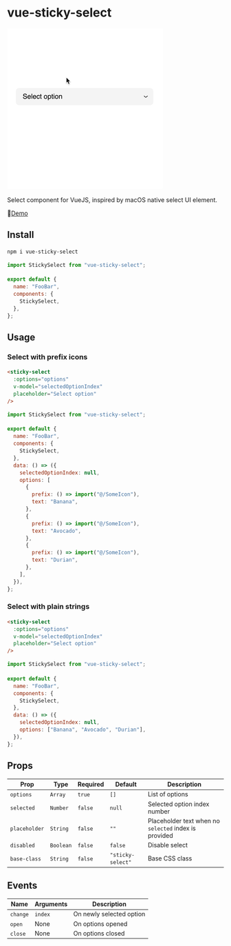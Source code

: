 # vue-sticky-select

![showcase](showcase.gif "showcase")

Select component for VueJS, inspired by macOS native select UI element.

🎥[Demo](https://liutkin.github.io/vue-sticky-select/)

## Install

```bash
npm i vue-sticky-select
```

```js
import StickySelect from "vue-sticky-select";

export default {
  name: "FooBar",
  components: {
    StickySelect,
  },
};
```

## Usage

### Select with prefix icons

```html
<sticky-select
  :options="options"
  v-model="selectedOptionIndex"
  placeholder="Select option"
/>
```

```js
import StickySelect from "vue-sticky-select";

export default {
  name: "FooBar",
  components: {
    StickySelect,
  },
  data: () => ({
    selectedOptionIndex: null,
    options: [
      {
        prefix: () => import("@/SomeIcon"),
        text: "Banana",
      },
      {
        prefix: () => import("@/SomeIcon"),
        text: "Avocado",
      },
      {
        prefix: () => import("@/SomeIcon"),
        text: "Durian",
      },
    ],
  }),
};
```

### Select with plain strings

```html
<sticky-select
  :options="options"
  v-model="selectedOptionIndex"
  placeholder="Select option"
/>
```

```js
import StickySelect from "vue-sticky-select";

export default {
  name: "FooBar",
  components: {
    StickySelect,
  },
  data: () => ({
    selectedOptionIndex: null,
    options: ["Banana", "Avocado", "Durian"],
  }),
};
```

## Props

| Prop          | Type      | Required | Default           | Description                                           |
| ------------- | --------- | -------- | ----------------- | ----------------------------------------------------- |
| `options`     | `Array`   | `true`   | `[]`              | List of options                                       |
| `selected`    | `Number`  | `false`  | `null`            | Selected option index number                          |
| `placeholder` | `String`  | `false`  | `""`              | Placeholder text when no `selected` index is provided |
| `disabled`    | `Boolean` | `false`  | `false`           | Disable select                                        |
| `base-class`  | `String`  | `false`  | `"sticky-select"` | Base CSS class                                        |

## Events

| Name     | Arguments | Description              |
| -------- | --------- | ------------------------ |
| `change` | `index`   | On newly selected option |
| `open`   | None      | On options opened        |
| `close`  | None      | On options closed        |
